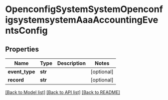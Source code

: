 # OpenconfigSystemSystemOpenconfigsystemsystemAaaAccountingEventsConfig

## Properties
Name | Type | Description | Notes
------------ | ------------- | ------------- | -------------
**event_type** | **str** |  | [optional] 
**record** | **str** |  | [optional] 

[[Back to Model list]](../README.md#documentation-for-models) [[Back to API list]](../README.md#documentation-for-api-endpoints) [[Back to README]](../README.md)


